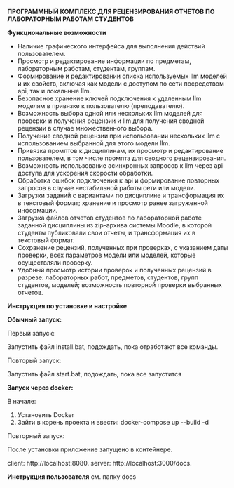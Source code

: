 **ПРОГРАММНЫЙ КОМПЛЕКС ДЛЯ РЕЦЕНЗИРОВАНИЯ ОТЧЕТОВ ПО ЛАБОРАТОРНЫМ РАБОТАМ СТУДЕНТОВ**

**Функциональные возможности**

- Наличие графического интерфейса для выполнения действий пользователем.
- Просмотр и редактирование информации по предметам, лабораторным работам, студентам, группам.
- Формирование и редактировании списка используемых llm моделей и их свойств, включая как модели с доступом по сети посредством api, так и локальные llm.
- Безопасное хранение ключей подключения к удаленным llm моделям в привязке к пользователю (преподавателю).
- Возможность выбора одной или нескольких llm моделей для проверки и получения рецензии и llm для получения сводной рецензии в случае множественного выбора.
- Получение сводной рецензии при использовании нескольких llm с использованием выбранной для этого модели llm.
- Привязка промптов к дисциплинам, их просмотр и редактирование пользователем, в том числе промпта для сводного рецензирования.
- Возможность использование асинхронных запросов к llm через api доступа для ускорения скорости обработки.
- Обработка ошибок подключения к api и формирование повторных запросов в случае нестабильной работы сети или модели.
- Загрузки заданий с вариантами по дисциплине и трансформация их в текстовый формат; хранение и просмотр ранее загруженной информации.
- Загрузка файлов отчетов студентов по лабораторной работе заданной дисциплины из zip-архива системы Moodle, в которой студенты публиковали свои отчеты, и трансформация их в текстовый формат.
- Сохранение рецензий, полученных при проверках, с указанием даты проверки, всех параметров модели или моделей, которые осуществляли проверку.
- Удобный просмотр истории проверок и полученных рецензий в разрезе: лабораторных работ, предметов, студентов, групп студентов, моделей; возможность повторной проверки выбранных отчетов.

**Инструкция по установке и настройке**

**Обычный запуск:**

Первый запуск:

Запустить файл install.bat, подождать, пока отработают все команды.

Повторый запуск:

Запустить файл start.bat, подождать, пока все запустится

**Запуск через docker:**

В начале:

1. Установить Docker
2. Зайти в корень проекта и ввести: docker-compose up --build -d

Повторный запуск:

После установки приложение запущено в контейнере.

client: http://localhost:8080.
server: http://localhost:3000/docs.

**Инструкция пользователя**
см. папку docs
